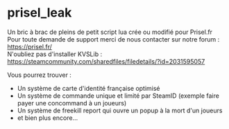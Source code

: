 # prisel_leak
Un bric à brac de pleins de petit script lua crée ou modifié pour Prisel.fr<br>
Pour toute demande de support merci de nous contacter sur notre forum : https://prisel.fr/<br>
N'oubliez pas d'installer KVSLib : https://steamcommunity.com/sharedfiles/filedetails/?id=2031595057<br>

Vous pourrez trouver :
- Un système de carte d'identité française optimisé<br>
- Un système de commande unique et limité par SteamID (exemple faire payer une concommand à un joueurs)
- Un système de freekill report qui ouvre un popup à la mort d'un joueurs
- et bien plus encore...
